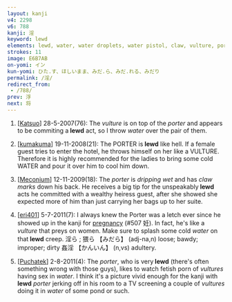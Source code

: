 ```yaml
---
layout: kanji
v4: 2298
v6: 788
kanji: 淫
keyword: lewd
elements: lewd, water, water droplets, water pistol, claw, vulture, porter, drop, samurai
strokes: 11
image: E6B7AB
on-yomi: イン
kun-yomi: ひた.す、ほしいまま、みだ.ら、みだ.れる、みだり
permalink: /淫/
redirect_from:
 - /788/
prev: 浮
next: 将
---
```


1) [<a href="http://kanji.koohii.com/profile/Katsuo">Katsuo</a>] 28-5-2007(76): The <em>vulture</em> is on top of the <em>porter</em> and appears to be commiting a<strong> lewd</strong> act, so I throw <em>water</em> over the pair of them.

2) [<a href="http://kanji.koohii.com/profile/kumakuma">kumakuma</a>] 19-11-2008(21): The PORTER is<strong> lewd</strong> like hell. If a female guest tries to enter the hotel, he throws himself on her like a VULTURE. Therefore it is highly recommended for the ladies to bring some cold WATER and pour it over him to cool him down.

3) [<a href="http://kanji.koohii.com/profile/Meconium">Meconium</a>] 12-11-2009(18): The <em>porter</em> is <em>dripping wet</em> and has <em>claw marks</em> down his back. He receives a big tip for the unspeakably<strong> lewd</strong> acts he committed with a wealthy heiress guest, after she showed she expected more of him than just carrying her bags up to her suite.

4) [<a href="http://kanji.koohii.com/profile/eri401">eri401</a>] 5-7-2011(7): I always knew the Porter was a letch ever since he showed up in the kanji for <a href="../v4/507.html">pregnancy</a> (#507 妊). In fact, he&#039;s like a <em>vulture</em> that preys on women. Make sure to splash some cold <em>water</em> on that<strong> lewd</strong> creep. 淫ら ; 猥ら 【みだら】 (adj-na,n) loose; bawdy; improper; dirty 姦淫 【かんいん】 (n,vs) adultery.

5) [<a href="http://kanji.koohii.com/profile/Puchatek">Puchatek</a>] 2-8-2011(4): The <em>porter</em>, who is very<strong> lewd</strong> (there&#039;s often something wrong with those guys), likes to watch fetish porn of <em>vultures</em> having sex in <em>water</em>. I think it&#039;s a picture vivid enough for the kanji with<strong> lewd</strong> <em>porter</em> jerking off in his room to a TV screening a couple of <em>vultures</em> doing it in <em>water</em> of some pond or such.


